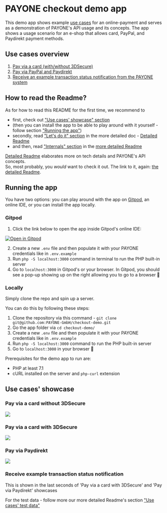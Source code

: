 # PAYONE checkout demo app

This demo app shows example [use cases](#use-cases-overview) for an online-payment and serves as a demonstration of PAYONE's API usage and its concepts.
The app shows a usage scenario for an e-shop that allows card, PayPal, and Paydirekt payment methods.

## Use cases overview
1. [Pay via a card (with/without 3DSecure)](#pay-via-a-card-without-3dsecure)
2. [Pay via PayPal and Paydirekt](#pay-via-paydirekt)
3. [Receive an example transaction status notification from the PAYONE system](#receive-example-transaction-status-notification)

## How to read the Readme?
As for how to read this README for the first time, we recommend to
- first, check out ["Use cases' showcase" section](#use-cases-showcase)
- (then you can install the app to be able to play around with it yourself - follow section ["Running the app"](#running-the-app))
- secondly, read ["Let's do it" section](/_docs/detailed-readme.md#lets-do-it) in the more detailed doc - [Detailed Readme](/_docs/detailed-readme.md)
- and then, read ["Internals" section](/_docs/detailed-readme.md#internals) in the [more detailed Readme](/_docs/detailed-readme.md)

[Detailed Readme](/_docs/detailed-readme.md) elaborates more on tech details and PAYONE's API concepts.  
So, most probably, you _would_ want to check it out. The link to it, again: [the detailed Readme](/_docs/detailed-readme.md).

## Running the app
You have two options: you can play around with the app on [Gitpod](https://www.gitpod.io/), an online IDE, or you can
install the app locally.

### Gitpod
1. Click the link below to open the app inside Gitpod's online IDE:

[![Open in Gitpod](https://gitpod.io/button/open-in-gitpod.svg)](https://gitpod.io/#github.com/PAYONE-GmbH/checkout-demo)

2. Create a new `.env` file and then populate it with your PAYONE credentials like in `.env.example`
3. Run `php -S localhost:3000` command in terminal to run the PHP built-in server
4. Go to `localhost:3000` in Gitpod's or your browser. In Gitpod, you should see a pop-up showing up on the right allowing you
to go to a browser 🙂


### Locally
Simply clone the repo and spin up a server.

You can do this by following these steps:

1. Clone the repository via this command - `git clone git@github.com:PAYONE-GmbH/checkout-demo.git`
2. Go the app folder via `cd checkout-demo/`
3. Create a new `.env` file and then populate it with your PAYONE credentials like in `.env.example`
4. Run `php -S localhost:3000` command to run the PHP built-in server
5. Go to `localhost:3000` in your browser 🙂

Prerequisites for the demo app to run are:
- PHP at least 7.1
- cURL installed on the server and `php-curl` extension

## Use cases' showcase
### Pay via a card without 3DSecure
![](_docs/gifs/card-without-3ds.gif)

### Pay via a card with 3DSecure
![](_docs/gifs/card-with-3ds.gif)

### Pay via Paydirekt
![](_docs/gifs/paydirekt.gif)

### Receive example transaction status notification
This is shown in the last seconds of 'Pay via a card with 3DSecure' and 'Pay via Paydirekt' showcases

For the test data - follow more our more detailed Readme's section ["Use cases' test data"](/_docs/detailed-readme.md#use-cases-test-data)